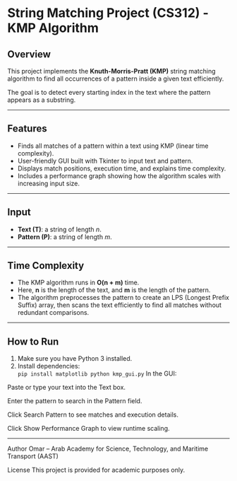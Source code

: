# String Matching Project (CS312) - KMP Algorithm

## Overview

This project implements the **Knuth-Morris-Pratt (KMP)** string matching algorithm to find all occurrences of a pattern inside a given text efficiently.

The goal is to detect every starting index in the text where the pattern appears as a substring.

---

## Features

- Finds all matches of a pattern within a text using KMP (linear time complexity).
- User-friendly GUI built with Tkinter to input text and pattern.
- Displays match positions, execution time, and explains time complexity.
- Includes a performance graph showing how the algorithm scales with increasing input size.

---

## Input

- **Text (T)**: a string of length *n*.
- **Pattern (P)**: a string of length *m*.

---

## Time Complexity

- The KMP algorithm runs in **O(n + m)** time.
- Here, **n** is the length of the text, and **m** is the length of the pattern.
- The algorithm preprocesses the pattern to create an LPS (Longest Prefix Suffix) array, then scans the text efficiently to find all matches without redundant comparisons.

---

## How to Run

1. Make sure you have Python 3 installed.  
2. Install dependencies:  
   ``
   pip install matplotlib
   python kmp_gui.py
``
   In the GUI:

Paste or type your text into the Text box.

Enter the pattern to search in the Pattern field.

Click Search Pattern to see matches and execution details.

Click Show Performance Graph to view runtime scaling.

----
Author
Omar – Arab Academy for Science, Technology, and Maritime Transport (AAST)

License
This project is provided for academic purposes only.
